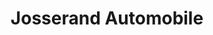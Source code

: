 ---
title: "Josserand Automobile"
url: /pantin/josserand-automobile/
shop: réparation de voitures
---